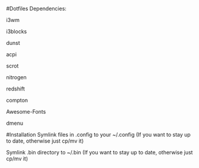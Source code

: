 #Dotfiles
Dependencies:

i3wm

i3blocks 

dunst 

acpi 

scrot 

nitrogen 

redshift 

compton 

Awesome-Fonts 

dmenu 

#Installation
Symlink files in .config to your ~/.config (If you want to stay up to date, otherwise just cp/mv it)

Symlink .bin directory to ~/.bin (If you want to stay up to date, otherwise just cp/mv it)
